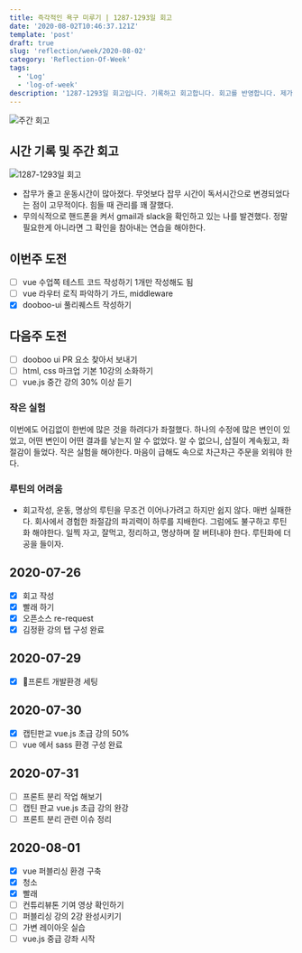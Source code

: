 ```yaml
---
title: 즉각적인 욕구 미루기 | 1287-1293일 회고
date: '2020-08-02T10:46:37.121Z'
template: 'post'
draft: true
slug: 'reflection/week/2020-08-02'
category: 'Reflection-Of-Week'
tags:
  - 'Log'
  - 'log-of-week'
description: '1287-1293일 회고입니다. 기록하고 회고합니다. 회고를 반영합니다. 제가 자라는 방식입니다.'
---
```

![주간 회고](https://imgur.com/PwMHNaY.png)



## 시간 기록 및 주간 회고 

![1287-1293일 회고](.png)
- 잡무가 줄고 운동시간이 많아졌다. 무엇보다 잡무 시간이 독서시간으로 변경되었다는 점이 고무적이다. 힘들 때 관리를 꽤 잘했다. 
- 무의식적으로 핸드폰을 켜서 gmail과 slack을 확인하고 있는 나를 발견했다. 정말 필요한게 아니라면 그 확인을 참아내는 연습을 해야한다.

## 이번주 도전
- [ ] vue 수업쪽 테스트 코드 작성하기 1개만 작성해도 됨
- [ ] vue 라우터 로직 파악하기 가드, middleware 
- [x] dooboo-ui 풀리퀘스트 작성하기 

## 다음주 도전
- [ ] dooboo ui PR 요소 찾아서 보내기 
- [ ] html, css 마크업 기본 10강의 소화하기 
- [ ] vue.js 중간 강의 30% 이상 듣기 

### 작은 실험 
이번에도 어김없이 한번에 많은 것을 하려다가 좌절했다. 하나의 수정에 많은 변인이 있었고, 어떤 변인이 어떤 결과를 낳는지 알 수 없었다. 알 수 없으니, 삽질이 계속됬고, 좌절감이 들었다. 작은 실험을 해야한다. 마음이 급해도 속으로 차근차근 주문을 외워야 한다. 

### 루틴의 어려움
- 회고작성, 운동, 명상의 루틴을 무조건 이어나가려고 하지만 쉽지 않다. 매번 실패한다. 회사에서 경험한 좌절감의 파괴력이 하루를 지배한다. 그럼에도 불구하고 루틴화 해야한다. 일찍 자고, 잘먹고, 정리하고, 명상하며 잘 버텨내야 한다. 루틴화에 더 공을 들이자.

## 2020-07-26
- [x] 회고 작성 
- [x] 빨래 하기 
- [x] 오픈소스 re-request 
- [x] 김정환 강의 탭 구성 완료 

## 2020-07-29
- [x] 프론트 개발환경 세팅 

## 2020-07-30
- [x] 캡틴판교 vue.js 초급 강의 50%
- [ ] vue 에서 sass 환경 구성 완료 

## 2020-07-31 
- [ ] 프론트 분리 작업 해보기 
- [ ] 캡틴 판교 vue.js 초급 강의 완강
- [ ] 프론트 분리 관련 이슈 정리 

## 2020-08-01
- [x] vue 퍼블리싱 환경 구축 
- [x] 청소
- [x] 빨래
- [ ] 컨튜리뷰톤 기여 영상 확인하기
- [ ] 퍼블리싱 강의 2강 완성시키기 
- [ ] 가변 레이아웃 실습 
- [ ] vue.js 중급 강좌 시작 
